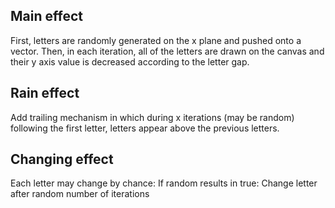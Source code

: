 ## Main effect
First, letters are randomly generated on the x plane and pushed onto a vector.
Then, in each iteration, all of the letters are drawn on the canvas and their y axis value is decreased according to the letter gap.

## Rain effect
Add trailing mechanism in which during x iterations (may be random) following the first letter, letters appear above the previous letters.

## Changing effect
Each letter may change by chance:
  If random results in true:
    Change letter after random number of iterations
